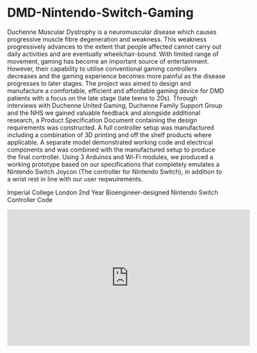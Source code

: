# DMD-Nintendo-Switch-Gaming
Duchenne Muscular Dystrophy is a neuromuscular disease which causes progressive muscle fibre degeneration and weakness. This weakness progressively advances to the extent that people affected cannot carry out daily activities and are eventually wheelchair-bound. With limited range of movement, gaming has become an important source of entertainment. However, their capability to utilise conventional gaming controllers decreases and the gaming experience becomes more painful as the disease progresses to later stages. The project was aimed to design and manufacture a comfortable, efficient and affordable gaming device for DMD patients with a focus on the late stage (late teens to 20s).
Through interviews with Duchenne United Gaming, Duchenne Family Support Group and the NHS we gained valuable feedback and alongside additional research, a Product Specification Document containing the design requirements was constructed. 
A full controller setup was manufactured including a combination of 3D printing and off the shelf products where applicable. A separate model demonstrated working code and electrical components and was combined with the manufactured setup to produce the final controller. Using 3 Arduinos and Wi-Fi modules, we produced a working prototype based on our specifications that completely emulates a Nintendo Switch Joycon (The controller for Nintendo Switch), in addition to a wrist rest in line with our user reqwuirements. 

Imperial College London 2nd Year Bioengineer-designed Nintendo Switch Controller Code

<iframe width="560" height="315" src="https://www.youtube.com/embed/wG0IQJdxI7U" title="YouTube video player" frameborder="0" allow="accelerometer; autoplay; clipboard-write; encrypted-media; gyroscope; picture-in-picture" allowfullscreen></iframe>
